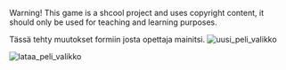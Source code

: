 Warning! This game is a shcool project and uses copyright content, it should only be used for teaching and learning purposes. 

Tässä tehty muutokset formiin josta opettaja mainitsi.
![uusi_peli_valikko](https://github.com/lupescu141/Pahuksensormus-web-edition/assets/142724346/d2901d9e-d89f-4711-81b3-199ca7f13c09)

![lataa_peli_valikko](https://github.com/lupescu141/Pahuksensormus-web-edition/assets/142724346/63afbe46-470b-4bd8-bf1a-290ae424294b)
